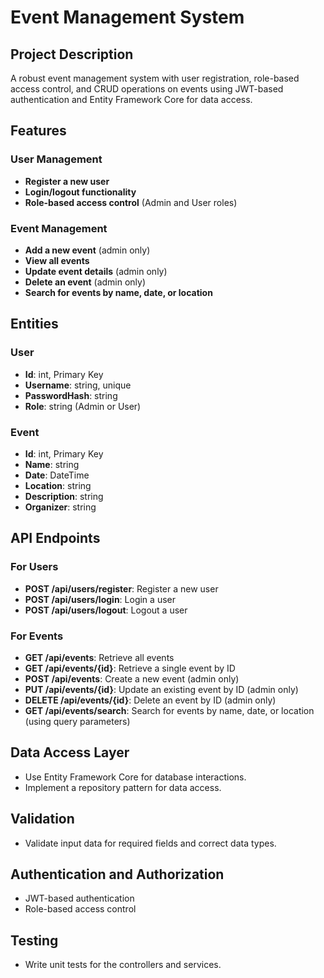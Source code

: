 # Event Management System

## Project Description
A robust event management system with user registration, role-based access control, and CRUD operations on events using JWT-based authentication and Entity Framework Core for data access.

## Features

### User Management
- **Register a new user**
- **Login/logout functionality**
- **Role-based access control** (Admin and User roles)

### Event Management
- **Add a new event** (admin only)
- **View all events**
- **Update event details** (admin only)
- **Delete an event** (admin only)
- **Search for events by name, date, or location**

## Entities

### User
- **Id**: int, Primary Key
- **Username**: string, unique
- **PasswordHash**: string
- **Role**: string (Admin or User)

### Event
- **Id**: int, Primary Key
- **Name**: string
- **Date**: DateTime
- **Location**: string
- **Description**: string
- **Organizer**: string

## API Endpoints

### For Users
- **POST /api/users/register**: Register a new user
- **POST /api/users/login**: Login a user
- **POST /api/users/logout**: Logout a user

### For Events
- **GET /api/events**: Retrieve all events
- **GET /api/events/{id}**: Retrieve a single event by ID
- **POST /api/events**: Create a new event (admin only)
- **PUT /api/events/{id}**: Update an existing event by ID (admin only)
- **DELETE /api/events/{id}**: Delete an event by ID (admin only)
- **GET /api/events/search**: Search for events by name, date, or location (using query parameters)

## Data Access Layer
- Use Entity Framework Core for database interactions.
- Implement a repository pattern for data access.

## Validation
- Validate input data for required fields and correct data types.

## Authentication and Authorization
- JWT-based authentication
- Role-based access control

## Testing
- Write unit tests for the controllers and services.
